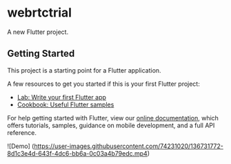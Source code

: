 # webrtctrial

A new Flutter project.

## Getting Started

This project is a starting point for a Flutter application.

A few resources to get you started if this is your first Flutter project:

- [Lab: Write your first Flutter app](https://flutter.dev/docs/get-started/codelab)
- [Cookbook: Useful Flutter samples](https://flutter.dev/docs/cookbook)

For help getting started with Flutter, view our
[online documentation](https://flutter.dev/docs), which offers tutorials,
samples, guidance on mobile development, and a full API reference.

![Demo] (https://user-images.githubusercontent.com/74231020/136731772-8d1c3e4d-643f-4dc6-bb6a-0c03a4b79edc.mp4)
